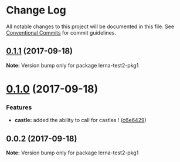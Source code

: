 # Change Log

All notable changes to this project will be documented in this file.
See [Conventional Commits](https://conventionalcommits.org) for commit guidelines.

<a name="0.1.1"></a>
## [0.1.1](https://github.com/kaosat-dev/lerna-test2/compare/v0.1.0...v0.1.1) (2017-09-18)




**Note:** Version bump only for package lerna-test2-pkg1

<a name="0.1.0"></a>
# [0.1.0](https://github.com/kaosat-dev/lerna-test2/compare/v0.0.2...v0.1.0) (2017-09-18)


### Features

* **castle:** added the ability to call for castles ! ([c6e6429](https://github.com/kaosat-dev/lerna-test2/commit/c6e6429))




<a name="0.0.2"></a>
## 0.0.2 (2017-09-18)




**Note:** Version bump only for package lerna-test2-pkg1
